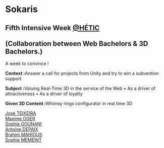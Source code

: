 # Sokaris
## Fifth Intensive Week <a href="https://github.com/HETIC">@HÉTIC</a><br></br>(Collaboration between Web Bachelors & 3D Bachelors.)
A week to convince !

<p><strong>Context :</strong>Answer a call for projects from Unity and try to win a subvention support</p>
<p><strong>Subject :</strong>Valuing Real-Time 3D in the service of the Web
• As a driver of attractiveness
• As a driver of loyalty</p>
<p><strong>Given 3D Content :</strong>Whimsy rings configurator in real time 3D</p>

<a href="https://github.com/joetxa">José TEIXEIRA</a><br>
<a href="https://github.com/maximeoger">Maxime OGER</a><br>
<a href="https://github.com/SophiiG">Sophia GOUNANI</a><br>
<a href="https://github.com/Nogao">Antoine DEPAIX</a><br>
<a href="https://github.com/Vayi05">Brahim MAHIOUS</a><br>
<a href="https://github.com/SophieChieko">Sophie MEMEINT</a>
